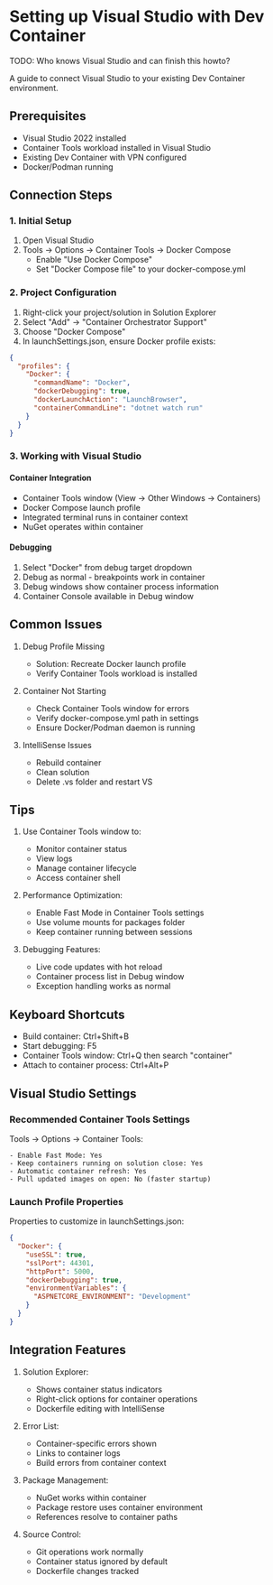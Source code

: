 # Setting up Visual Studio with Dev Container

TODO: Who knows Visual Studio and can finish this howto?

A guide to connect Visual Studio to your existing Dev Container environment.

## Prerequisites

- Visual Studio 2022 installed
- Container Tools workload installed in Visual Studio
- Existing Dev Container with VPN configured
- Docker/Podman running

## Connection Steps

### 1. Initial Setup

1. Open Visual Studio
2. Tools -> Options -> Container Tools -> Docker Compose
   - Enable "Use Docker Compose"
   - Set "Docker Compose file" to your docker-compose.yml

### 2. Project Configuration

1. Right-click your project/solution in Solution Explorer
2. Select "Add" -> "Container Orchestrator Support"
3. Choose "Docker Compose"
4. In launchSettings.json, ensure Docker profile exists:

```json
{
  "profiles": {
    "Docker": {
      "commandName": "Docker",
      "dockerDebugging": true,
      "dockerLaunchAction": "LaunchBrowser",
      "containerCommandLine": "dotnet watch run"
    }
  }
}
```

### 3. Working with Visual Studio

#### Container Integration

- Container Tools window (View -> Other Windows -> Containers)
- Docker Compose launch profile
- Integrated terminal runs in container context
- NuGet operates within container

#### Debugging

1. Select "Docker" from debug target dropdown
2. Debug as normal - breakpoints work in container
3. Debug windows show container process information
4. Container Console available in Debug window

## Common Issues

1. Debug Profile Missing
   - Solution: Recreate Docker launch profile
   - Verify Container Tools workload is installed

2. Container Not Starting
   - Check Container Tools window for errors
   - Verify docker-compose.yml path in settings
   - Ensure Docker/Podman daemon is running

3. IntelliSense Issues
   - Rebuild container
   - Clean solution
   - Delete .vs folder and restart VS

## Tips

1. Use Container Tools window to:
   - Monitor container status
   - View logs
   - Manage container lifecycle
   - Access container shell

2. Performance Optimization:
   - Enable Fast Mode in Container Tools settings
   - Use volume mounts for packages folder
   - Keep container running between sessions

3. Debugging Features:
   - Live code updates with hot reload
   - Container process list in Debug window
   - Exception handling works as normal

## Keyboard Shortcuts

- Build container: Ctrl+Shift+B
- Start debugging: F5
- Container Tools window: Ctrl+Q then search "container"
- Attach to container process: Ctrl+Alt+P

## Visual Studio Settings

### Recommended Container Tools Settings

Tools -> Options -> Container Tools:

```
- Enable Fast Mode: Yes
- Keep containers running on solution close: Yes
- Automatic container refresh: Yes
- Pull updated images on open: No (faster startup)
```

### Launch Profile Properties

Properties to customize in launchSettings.json:

```json
{
  "Docker": {
    "useSSL": true,
    "sslPort": 44301,
    "httpPort": 5000,
    "dockerDebugging": true,
    "environmentVariables": {
      "ASPNETCORE_ENVIRONMENT": "Development"
    }
  }
}
```

## Integration Features

1. Solution Explorer:
   - Shows container status indicators
   - Right-click options for container operations
   - Dockerfile editing with IntelliSense

2. Error List:
   - Container-specific errors shown
   - Links to container logs
   - Build errors from container context

3. Package Management:
   - NuGet works within container
   - Package restore uses container environment
   - References resolve to container paths

4. Source Control:
   - Git operations work normally
   - Container status ignored by default
   - Dockerfile changes tracked

